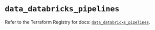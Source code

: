 # `data_databricks_pipelines`

Refer to the Terraform Registry for docs: [`data_databricks_pipelines`](https://registry.terraform.io/providers/databricks/databricks/1.33.0/docs/data-sources/pipelines).
